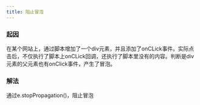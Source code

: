 ```yaml
---
title: 阻止冒泡
---
```


### 起因

在某个网站上，通过脚本增加了一个div元素，并且添加了onCLick事件。实际点击后，不仅执行了脚本上onCLick回调，还执行了脚本里没有的内容。判断是div元素的父元素也有onClick事件，产生了冒泡。

### 解法

通过e.stopPropagation()，阻止冒泡






